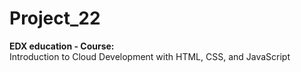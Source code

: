 # Project_22
**EDX education - Course:**<br>Introduction to Cloud Development with HTML, CSS, and JavaScript
